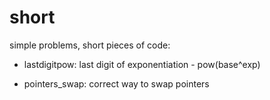 # short
simple problems, short pieces of code:

* lastdigitpow: last digit of exponentiation - pow(base^exp)

* pointers_swap: correct way to swap pointers
